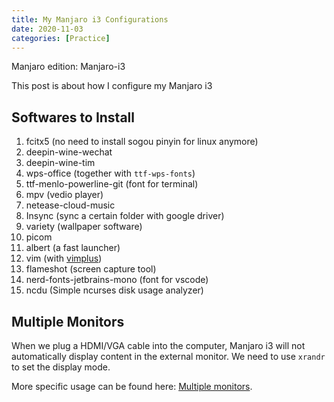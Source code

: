 ```yaml
---
title: My Manjaro i3 Configurations
date: 2020-11-03
categories: [Practice]
---
```


Manjaro edition: Manjaro-i3

This post is about how I configure my Manjaro i3

## Softwares to Install

1. fcitx5 (no need to install sogou pinyin for linux anymore)
2. deepin-wine-wechat
3. deepin-wine-tim
4. wps-office (together with `ttf-wps-fonts`)
5. ttf-menlo-powerline-git (font for terminal)
6. mpv (vedio player)
7. netease-cloud-music
8. Insync (sync a certain folder with google driver)
9. variety (wallpaper software)
10. picom
11. albert (a fast launcher)
12. vim (with [vimplus](https://github.com/chxuan/vimplus))
13. flameshot (screen capture tool)
14. nerd-fonts-jetbrains-mono (font for vscode)
15. ncdu (Simple ncurses disk usage analyzer)

## Multiple Monitors

When we plug a HDMI/VGA cable into the computer, Manjaro i3 will not automatically display content in the external monitor. We need to use `xrandr` to set the display mode.

More specific usage can be found here: [Multiple monitors](https://i3wm.org/docs/userguide.html#multi_monitor).
